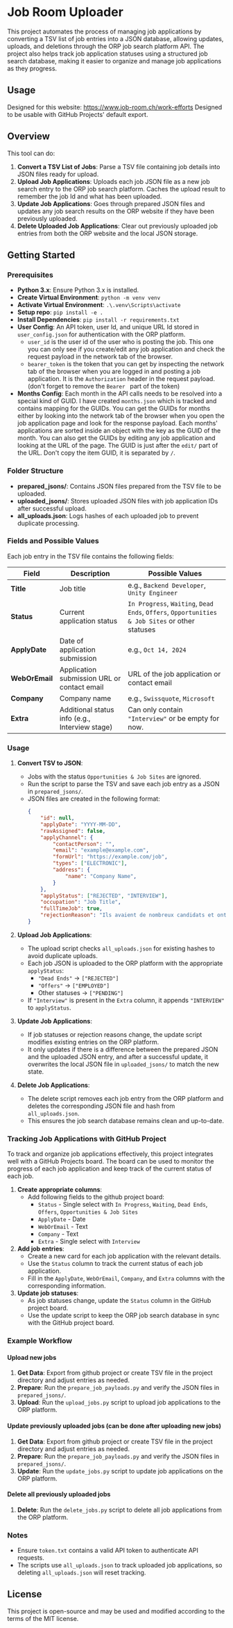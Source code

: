 # Job Room Uploader

This project automates the process of managing job applications by converting a TSV list of job entries into a JSON database, allowing updates, uploads, and deletions through the ORP job search platform API. The project also helps track job application statuses using a structured job search database, making it easier to organize and manage job applications as they progress.

## Usage
Designed for this website: https://www.job-room.ch/work-efforts
Designed to be usable with GitHub Projects' default export.

## Overview

This tool can do:

1. **Convert a TSV List of Jobs**: Parse a TSV file containing job details into JSON files ready for upload.
2. **Upload Job Applications**: Uploads each job JSON file as a new job search entry to the ORP job search platform. Caches the upload result to remember the job Id and what has been uploaded.
3. **Update Job Applications**: Goes through prepared JSON files and updates any job search results on the ORP website if they have been previously uploaded.
4. **Delete Uploaded Job Applications**: Clear out previously uploaded job entries from both the ORP website and the local JSON storage.

## Getting Started

### Prerequisites

- **Python 3.x**: Ensure Python 3.x is installed.
- **Create Virtual Environment**: `python -m venv venv`
- **Activate Virtual Environment**: `.\.venv\Scripts\activate`
- **Setup repo**: `pip install -e .`
- **Install Dependencies**: `pip install -r requirements.txt`
- **User Config**: An API token, user Id, and unique URL Id stored in `user_config.json` for authentication with the ORP platform. 
   - `user_id` is the user id of the user who is posting the job. This one you can only see if you create/edit any job application and check the request payload in the network tab of the browser.
   - `bearer_token` is the token that you can get by inspecting the network tab of the browser when you are logged in and posting a job application. It is the `Authorization` header in the request payload. (don't forget to remove the `Bearer ` part of the token)
- **Months Config**: Each month in the API calls needs to be resolved into a special kind of GUID. I have created `months.json` which is tracked and contains mapping for the GUIDs. You can get the GUIDs for months either by looking into the network tab of the browser when you open the job application page and look for the response payload. Each months' applications are sorted inside an object with the key as the GUID of the month. You can also get the GUIDs by editing any job application and looking at the URL of the page. The GUID is just after the `edit/` part of the URL. Don't copy the item GUID, it is separated by `/`.

### Folder Structure

- **prepared_jsons/**: Contains JSON files prepared from the TSV file to be uploaded.
- **uploaded_jsons/**: Stores uploaded JSON files with job application IDs after successful upload.
- **all_uploads.json**: Logs hashes of each uploaded job to prevent duplicate processing.

### Fields and Possible Values

Each job entry in the TSV file contains the following fields:

| Field         | Description                                     | Possible Values                              |
|---------------|-------------------------------------------------|----------------------------------------------|
| **Title**     | Job title                                       | e.g., `Backend Developer`, `Unity Engineer` |
| **Status**    | Current application status                      | `In Progress`, `Waiting`, `Dead Ends`, `Offers`, `Opportunities & Job Sites` or other statuses   |
| **ApplyDate** | Date of application submission                  | e.g., `Oct 14, 2024`                          |
| **WebOrEmail**| Application submission URL or contact email     | URL of the job application or contact email                                |
| **Company**   | Company name                                    | e.g., `Swissquote`, `Microsoft`                |
| **Extra**     | Additional status info (e.g., Interview stage)  | Can only contain `"Interview"` or be empty for now.        |

### Usage

1. **Convert TSV to JSON**:
   - Jobs with the status `Opportunities & Job Sites` are ignored.
   - Run the script to parse the TSV and save each job entry as a JSON in `prepared_jsons/`.
   - JSON files are created in the following format:
     ```json
     {
         "id": null,
         "applyDate": "YYYY-MM-DD",
         "ravAssigned": false,
         "applyChannel": {
             "contactPerson": "",
             "email": "example@example.com",
             "formUrl": "https://example.com/job",
             "types": ["ELECTRONIC"],
             "address": {
                 "name": "Company Name",
             }
         },
         "applyStatus": ["REJECTED", "INTERVIEW"],
         "occupation": "Job Title",
         "fullTimeJob": true,
         "rejectionReason": "Ils avaient de nombreux candidats et ont décidé de ne pas suivre avec mon profil."
     }
     ```

2. **Upload Job Applications**:
   - The upload script checks `all_uploads.json` for existing hashes to avoid duplicate uploads.
   - Each job JSON is uploaded to the ORP platform with the appropriate `applyStatus`:
       - `"Dead Ends"` → `["REJECTED"]`
       - `"Offers"` → `["EMPLOYED"]`
       - Other statuses → `["PENDING"]`
   - If `"Interview"` is present in the `Extra` column, it appends `"INTERVIEW"` to `applyStatus`.

3. **Update Job Applications**:
   - If job statuses or rejection reasons change, the update script modifies existing entries on the ORP platform.
   - It only updates if there is a difference between the prepared JSON and the uploaded JSON entry, and after a successful update, it overwrites the local JSON file in `uploaded_jsons/` to match the new state.

4. **Delete Job Applications**:
   - The delete script removes each job entry from the ORP platform and deletes the corresponding JSON file and hash from `all_uploads.json`.
   - This ensures the job search database remains clean and up-to-date.

### Tracking Job Applications with GitHub Project

To track and organize job applications effectively, this project integrates well with a GitHub Projects board.
The board can be used to monitor the progress of each job application and keep track of the current status of each job.

1. **Create appropriate columns**:
   - Add following fields to the github project board:
      * `Status` - Single select with `In Progress`, `Waiting`, `Dead Ends`, `Offers`, `Opportunities & Job Sites`
      * `ApplyDate` - Date
      * `WebOrEmail` - Text
      * `Company` - Text
      * `Extra` - Single select with `Interview`
2. **Add job entries**:
   - Create a new card for each job application with the relevant details.
   - Use the `Status` column to track the current status of each job application.
   - Fill in the `ApplyDate`, `WebOrEmail`, `Company`, and `Extra` columns with the corresponding information.
3. **Update job statuses**:
   - As job statuses change, update the `Status` column in the GitHub project board.
   - Use the update script to keep the ORP job search database in sync with the GitHub project board.

### Example Workflow

#### Upload new jobs
1. **Get Data**: Export from github project or create TSV file in the project directory and adjust entries as needed.
2. **Prepare**: Run the `prepare_job_payloads.py` and verify the JSON files in `prepared_jsons/`.
3. **Upload**: Run the `upload_jobs.py` script to upload job applications to the ORP platform.

#### Update previously uploaded jobs (can be done after uploading new jobs)
1. **Get Data**: Export from github project or create TSV file in the project directory and adjust entries as needed.
2. **Prepare**: Run the `prepare_job_payloads.py` and verify the JSON files in `prepared_jsons/`.
3. **Update**: Run the `update_jobs.py` script to update job applications on the ORP platform.

#### Delete all previously uploaded jobs
1. **Delete**: Run the `delete_jobs.py` script to delete all job applications from the ORP platform.

### Notes

- Ensure `token.txt` contains a valid API token to authenticate API requests.
- The scripts use `all_uploads.json` to track uploaded job applications, so deleting `all_uploads.json` will reset tracking.

## License

This project is open-source and may be used and modified according to the terms of the MIT license.
